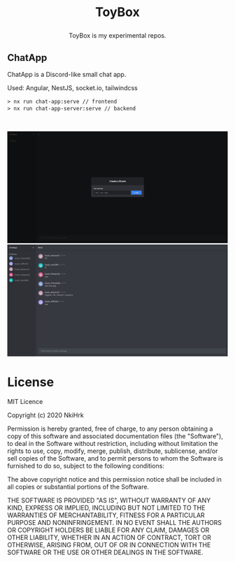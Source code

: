 # <p align="middle">ToyBox</p>

<p align="middle">
ToyBox is my experimental repos.
</p>

## ChatApp

<p>
ChatApp is a Discord-like small chat app.
</p>

Used: Angular, NestJS, socket.io, tailwindcss

```
> nx run chat-app:serve // frontend
> nx run chat-app-server:serve // backend
```

<br>

![chat-app](./readme_assets/chat-app_1.png)
![chat-app](./readme_assets/chat-app_2.png)


# License


MIT Licence

Copyright (c) 2020 NkiHrk

Permission is hereby granted, free of charge, to any person obtaining a copy of this software and associated documentation files (the "Software"), to deal in the Software without restriction, including without limitation the rights to use, copy, modify, merge, publish, distribute, sublicense, and/or sell copies of the Software, and to permit persons to whom the Software is furnished to do so, subject to the following conditions:

The above copyright notice and this permission notice shall be included in all copies or substantial portions of the Software.

THE SOFTWARE IS PROVIDED "AS IS", WITHOUT WARRANTY OF ANY KIND, EXPRESS OR IMPLIED, INCLUDING BUT NOT LIMITED TO THE WARRANTIES OF MERCHANTABILITY, FITNESS FOR A PARTICULAR PURPOSE AND NONINFRINGEMENT. IN NO EVENT SHALL THE AUTHORS OR COPYRIGHT HOLDERS BE LIABLE FOR ANY CLAIM, DAMAGES OR OTHER LIABILITY, WHETHER IN AN ACTION OF CONTRACT, TORT OR OTHERWISE, ARISING FROM, OUT OF OR IN CONNECTION WITH THE SOFTWARE OR THE USE OR OTHER DEALINGS IN THE SOFTWARE.

